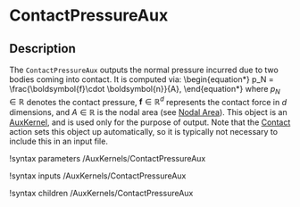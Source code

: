 # ContactPressureAux

## Description

The `ContactPressureAux` outputs the normal pressure incurred due to two bodies coming into contact. It is computed via:
\begin{equation*}
  p_N = \frac{\boldsymbol{f}\cdot \boldsymbol{n}}{A},
\end{equation*}
where $p_N \in \mathbb{R}$ denotes the contact pressure, $\boldsymbol{f} \in \mathbb{R}^{d}$ represents the contact force in $d$ dimensions, and $A \in \mathbb{R}$ is the nodal area (see [Nodal Area](userobjects/NodalArea.md)).  This object is an [AuxKernel](AuxKernels/index.md), and is used only for the purpose of output. Note that the [Contact](Contact/index.md) action sets this object up automatically, so it is typically not necessary to include this in an input file.


!syntax parameters /AuxKernels/ContactPressureAux

!syntax inputs /AuxKernels/ContactPressureAux

!syntax children /AuxKernels/ContactPressureAux
